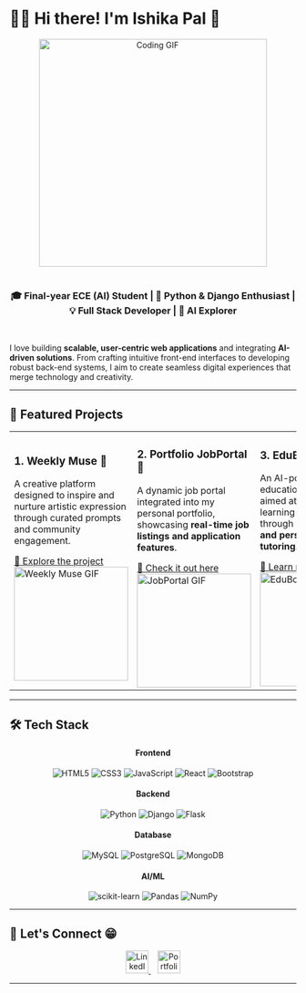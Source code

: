 # 👩‍💻 Hi there! I'm Ishika Pal 👋

<div align="center">
  <img src="https://media0.giphy.com/media/v1.Y2lkPTc5MGI3NjExMnAxMnczNG4yajkyeHNvbm9sd2U3azlob2ZocDJhbHN3MWFvaTM4ZSZlcD12MV9pbnRlcm5hbF9naWZfYnlfaWQmY3Q9Zw/S9d8XB557e8phGLBVS/giphy.gif" alt="Coding GIF" width="400" />
</div>

<br>

<div align="center">
  <h3>🎓 Final-year ECE (AI) Student | 🐍 Python & Django Enthusiast | 💡 Full Stack Developer | 🤖 AI Explorer</h3>
</div>

<br>

I love building **scalable, user-centric web applications** and integrating **AI-driven solutions**. From crafting intuitive front-end interfaces to developing robust back-end systems, I aim to create seamless digital experiences that merge technology and creativity.

---

## 🚀 Featured Projects

<div align="center">
  <table>
    <tr>
      <td width="33%">
        <h3>1. Weekly Muse 🎨</h3>
        <p>A creative platform designed to inspire and nurture artistic expression through curated prompts and community engagement.</p>
        <a href="#" target="_blank">🔗 Explore the project</a>
        <br>
        <img src="https://media.giphy.com/media/26BRuo6sLetdllPAQ/giphy.gif" alt="Weekly Muse GIF" width="200" />
      </td>
      <td width="33%">
        <h3>2. Portfolio JobPortal 💼</h3>
        <p>A dynamic job portal integrated into my personal portfolio, showcasing <b>real-time job listings and application features</b>.</p>
        <a href="#" target="_blank">🔗 Check it out here</a>
        <br>
        <img src="https://media.giphy.com/media/xT0BKiaM0QUj7B2NQY/giphy.gif" alt="JobPortal GIF" width="200" />
      </td>
      <td width="33%">
        <h3>3. EduBot 🤖</h3>
        <p>An AI-powered educational assistant aimed at enhancing learning experiences through <b>interactive Q&A and personalized tutoring</b>.</p>
        <a href="#" target="_blank">🔗 Learn more</a>
        <br>
        <img src="https://media.giphy.com/media/3o6ZsYz8h7sM4XznX2/giphy.gif" alt="EduBot GIF" width="200" />
      </td>
    </tr>
  </table>
</div>

---

## 🛠️ Tech Stack

<div align="center">
  <h4>Frontend</h4>
  <p>
    <img src="https://img.shields.io/badge/HTML5-E34F26?style=for-the-badge&logo=html5&logoColor=white" alt="HTML5" />
    <img src="https://img.shields.io/badge/CSS3-1572B6?style=for-the-badge&logo=css3&logoColor=white" alt="CSS3" />
    <img src="https://img.shields.io/badge/JavaScript-F7DF1E?style=for-the-badge&logo=javascript&logoColor=black" alt="JavaScript" />
    <img src="https://img.shields.io/badge/React-61DAFB?style=for-the-badge&logo=react&logoColor=black" alt="React" />
    <img src="https://img.shields.io/badge/Bootstrap-7952B3?style=for-the-badge&logo=bootstrap&logoColor=white" alt="Bootstrap" />
  </p>

  <h4>Backend</h4>
  <p>
    <img src="https://img.shields.io/badge/Python-3776AB?style=for-the-badge&logo=python&logoColor=white" alt="Python" />
    <img src="https://img.shields.io/badge/Django-092E20?style=for-the-badge&logo=django&logoColor=white" alt="Django" />
    <img src="https://img.shields.io/badge/Flask-000000?style=for-the-badge&logo=flask&logoColor=white" alt="Flask" />
  </p>

  <h4>Database</h4>
  <p>
    <img src="https://img.shields.io/badge/MySQL-4479A1?style=for-the-badge&logo=mysql&logoColor=white" alt="MySQL" />
    <img src="https://img.shields.io/badge/PostgreSQL-336791?style=for-the-badge&logo=postgresql&logoColor=white" alt="PostgreSQL" />
    <img src="https://img.shields.io/badge/MongoDB-47A248?style=for-the-badge&logo=mongodb&logoColor=white" alt="MongoDB" />
  </p>

  <h4>AI/ML</h4>
  <p>
    <img src="https://img.shields.io/badge/scikit--learn-F7931E?style=for-the-badge&logo=scikit-learn&logoColor=white" alt="scikit-learn" />
    <img src="https://img.shields.io/badge/Pandas-150458?style=for-the-badge&logo=pandas&logoColor=white" alt="Pandas" />
    <img src="https://img.shields.io/badge/NumPy-013243?style=for-the-badge&logo=numpy&logoColor=white" alt="NumPy" />
  </p>
</div>

---

## 🔗 Let's Connect 😁

<div align="center">
  <a href="https://www.linkedin.com/in/ishikaapal/" target="_blank">
    <img src="https://cdn.jsdelivr.net/npm/simple-icons@v9/icons/linkedin.svg" alt="LinkedIn" width="40" />
  </a>
  &nbsp;&nbsp;
  <a href="https://ishikaapal.github.io/portfolio/" target="_blank">
    <img src="https://cdn.jsdelivr.net/npm/simple-icons@v9/icons/githubpages.svg" alt="Portfolio" width="40" />
  </a>
</div>

---
